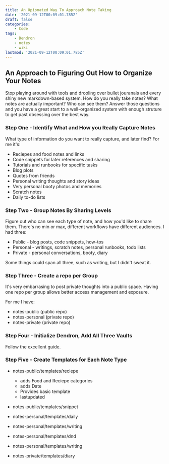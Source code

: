 ```yaml
---
title: An Opionated Way To Approach Note Taking
date: '2021-09-12T00:09:01.785Z'
draft: false
categories:
    - Code
tags:
    - Dendron
    - notes
    - wiki
lastmod: '2021-09-12T00:09:01.785Z'
---
```


## An Approach to Figuring Out How to Organize Your Notes

Stop playing around with tools and drooling over bullet jouranals and every shiny new markdown-based system. How do you really take notes? What notes are actually important? Who can see them? Answer those questions and you have a great start to a well-organized system with enough struture to get past obsessing over the best way.

### Step One - Identify What and How you Really Capture Notes

What type of information do you want to really capture, and later find? For me it's:

- Reciepes and food notes and links
- Code snippets for later references and sharing
- Tutorials and runbooks for specific tasks
- Blog plots
- Quotes from friends
- Personal writing thoughts and story ideas
- Very personal booty photos and memories
- Scratch notes
- Daily to-do lists

### Step Two - Group Notes By Sharing Levels

Figure out who can see each type of note, and how you'd like to share them. There's no min or max, different workflows have different audiences. I had three:

- Public - blog posts, code snippets, how-tos
- Personal - writings, scratch notes, personal runbooks, todo lists
- Private - personal conversations, booty, diary

Some things could span all three, such as writing, but I didn't sweat it.

### Step Three - Create a repo per Group

It's very embarrasing to post private thoughts into a public space. Having one repo per group allows better access management and exposure.

For me I have:

- notes-public (public repo)
- notes-personal (private repo)
- notes-private (private repo)

### Step Four - Initialize Dendron, Add All Three Vaults

Follow the excellent guide.

### Step Five - Create Templates for Each Note Type

- notes-public/templates/reciepe
  - adds Food and Reciepe categories
  - adds Date
  - Provides basic template
  - lastupdated
- notes-public/templates/snippet
- notes-personal/templates/daily
- notes-personal/templates/writing
- notes-personal/templates/dnd
- notes-personal/templates/writing

- notes-private/templates/diary